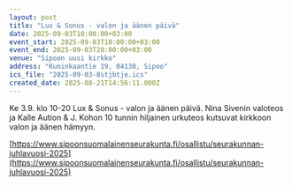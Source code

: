 ```yaml
---
layout: post
title: "Lux & Sonus - valon ja äänen päivä"
date: 2025-09-03T10:00:00+03:00
event_start: 2025-09-03T10:00:00+03:00
event_end: 2025-09-03T20:00:00+03:00
venue: "Sipoon uusi kirkko"
address: "Kuninkaantie 19, 04130, Sipoo"
ics_file: "2025-09-03-8stjbtje.ics"
created_date: 2025-08-21T14:56:11.000Z
---
```


Ke 3.9. klo 10-20 Lux & Sonus - valon ja äänen päivä. Nina Sivenin valoteos ja Kalle Aution & J. Kohon 10 tunnin hiljainen urkuteos kutsuvat kirkkoon valon ja äänen hämyyn.  
   
[https://www.sipoonsuomalainenseurakunta.fi/osallistu/seurakunnan-juhlavuosi-2025](https://www.sipoonsuomalainenseurakunta.fi/osallistu/seurakunnan-juhlavuosi-2025)
